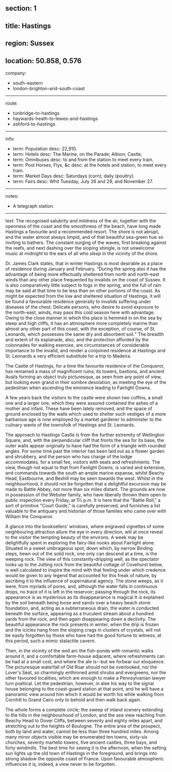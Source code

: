 section: 1
----
title: Hastings
----
region: Sussex
----
location: 50.858, 0.576
----
company:
- south-eastern
- london-brighton-and-south-coast
----
route:
- tunbridge-to-hastings
- haywards-heath-to-lewes-and-hastings
- ashford-to-hastings
----
info:
- term: Population
  desc: 22,910.
- term: Hotels
  desc: The Marine, on the Parade; Albion; Castle,
- term: Omnibuses
  desc: to and from the station to meet every train.
- term: Post Horses, Flys, &c
  desc: at the hotels and station, to meet every train.
- term: Market Days
  desc: Saturdays (corn); daily (poultry).
- term: Fairs
  desc: Whit Tuesday, July 26 and 29, and November 27.
----
notes:
- A telegraph station.
----
text: The recognised salubrity and mildness of the air, together with the openness of the coast and the smoothness of the beach, have long made Hastings a favourite and a recommended resort. The shore is not abrupt, and the water almost always limpid, and of that beautiful sea-green hue so inviting to bathers. The constant surging of the waves, first breaking against the reefs, and next dashing over the sloping shingle, is not unwelcome music at midnight to the ears of all who *sleep* in the vicinity of the shore.

Dr. James Clark states, that in winter Hastings is most desirable as a place of residence during January and February. <q>During the spring also it has the advantage of being more effectually sheltered from north and north-east winds than any other place frequented by invalids on the coast of Sussex. It is also comparatively little subject to fogs in the spring, and the full of rain may be said at that time to be less than on other portions of the coast. As might be expected from the low and sheltered situation of Hastings, it will be found a favourable residence generally to invalids suffering under diseases of the chest. Delicate persons, who desire to avoid exposure to the north-east, winds, may pass this cold season here with advantage. Owing to the close manner in which this place is hemmed in on the sea by steep and high cliffs, it has an atmosphere more completely marine than almost any other part of this coast, with the exception, of course, of St. Leonards, which possesses the same dry and absorbent soil.</q> The breadth and extent of its esplanade, also, and the protection afforded by the colonnades for walking exercise, are circumstances of considerable importance to the invalid, and render a conjoined residence at Hastings and St. Leonards a very efficient substitute for a trip to Madeira.

The Castle of Hastings, for a time the favourite residence of the Conqueror, has remained a mass of magnificent ruins; its towers, bastions, and ancient Avails forming an object truly picturesque, as seen from any point of view, but looking even grand in their sombre desolation, as meeting the eye of the pedestrian when ascending the eminence leading to Fairlight Downs.

A few years back the visitors to the castle were shown *two* coffins, a small one and a larger one, which they were assured contained the ashes of a mother and infant. These have been lately removed, and the space of ground enclosed by the walls which used to shelter such vestiges of a more barbarous age is now employed by a market gardener to administer to the culinary wants of the townsfolk of Hastings and St. Leonards.

The approach to Hastings Castle is from the further extremity of Wellington Square, and, with the perpendicular cliff that fronts the sea for its base, the outer walls appear originally to have had the form of a triangle with rounded angles. For some time past the interior has been laid out as a flower garden and shrubbery, and the person who has charge of the lodge accommodates, for a small fee, visitors with seats and refreshments. The view, though not equal to that from Fanlight Downs, is varied and extensive, and commands towards the south an ample marine expanse, whilst Beachy Head, Eastbourne, and Bexhill may be seen towards the west. Whilst in the neighbourhood, it should not be forgotten that a delightful excursion may be made to Battle Abbey, not more than six miles distant. The grounds are now in possession of the Webster family, who have liberally thrown them open to public inspection every Friday, at 1½ p.m. It is here that the "Battle Roll," a sort of primitive "Court Guide," is carefully preserved, and furnishes a list valuable to the antiquary and historian of those families who came over with William the Conqueror.

A glance into the booksellers' windows, where engraved vignettes of some neighbouring attraction allure the eye in every direction, will at once reveal to the visitor the tempting beauty of the environs. A week may be delightfully spent in exploring the fairy-like nooks about Fairlight alone. Situated in a sweet umbrageous spot, down which, by narrow Binding steps, hewn out of the solid rock, one only can descend at a time, is the weeping rock. The view of this constantly-dripping well, as the spectator looks up to the Jutting rock from the beautiful cottage of Covehurst below, is well calculated to inspire the mind with that feeling under which credence would be given to any legend that accounted for this freak of nature, by ascribing it to the influence of supernatural agency. The stone weeps, as it were, from myriads of pores, and, although the water falls in continuous drops, no trace of it is left in the reservoir; passing through the rock, its appearance is as mysterious as its disappearance is magical It is explained by the soil beneath being loose and sandv over a heavy beach stone foundation, and, acting as a subterraneous drain, the water is conducted beneath the surface, appearing as a truculent stream about a hundred yards from the rock, and then again disappearing down a declivity. The beautiful appearance the rock presents in winter, when the drip is frozen and the icicles hang from the sloping crags in clusters of crystals, will not be easily forgotten by those who have had the good fortune to witness, at this period, such a mimic stalactite cavern.

Then, in the vicinity of the well arc the fish-ponds with romantic walks around it, and a comfortable farm-house adjacent, where refreshments can be had at a small cost, and where the ale is--but we forbear our eloquence. The picturesque waterfall of Old Roar should not be overlooked, nor the Lover's Seat, so charmingly enthroned amid shrubs and evergreens, nor the other favoured localities, which are enough to make a Pennsylvanian lawyer turn poetical. Let the pedestrian, however, in alee his way to the signal house belonging to the coast-guard station at that point, and he will have a panoramic view around him which it would be worth his while walking from Cornhill to Grand Cairo only to behold and then walk back again.

The whole forms a complete circle; the sweep of inland scenery extending to the hills in the neighbourhood of London, and the sea view reaching from Beachy Head to Dover Cliffs, between seventy and eighty miles apart, and stretching out to the heights of Boulogne. The entire area of the prospect, both by land and water, cannot be less than three hundred miles. Among many minor objects visible may be enumerated ten towns, sixty-six churches, seventy martello towers, five ancient castles, three bays, and forty windmills. The best time for seeing it is the afternoon, when the setting sun lights up the old town of Hastings in the foreground, and brings into strong shadow the opposite coast of France. Upon favourable atmospheric influences it is, indeed, a view never to be forgotten.
